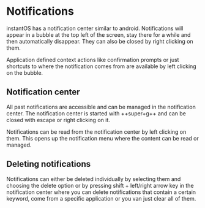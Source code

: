 # Notifications

instantOS has a notification center similar to android.  Notifications will
appear in a bubble at the top left of the screen, stay there for a while and
then automatically disappear. They can also be closed by right clicking on
them.

Application defined context actions like confirmation prompts or just shortcuts
to where the notification comes from are available by left clicking on the
bubble.

## Notification center

All past notifications are accessible and can be managed in the
notification center. The notification center is started with ++super+g++ and
can be closed with escape or right clicking on it.

Notifications can be read from the notification center by left clicking on
them. This opens up the notification menu where the content can be read or managed.

## Deleting notifications

Notifications can either be deleted individually by selecting them and choosing
the delete option or by pressing shift + left/right arrow key in the
notification center where you can delete notifications that contain a certain
keyword, come from a specific application or you van just clear all of them.
